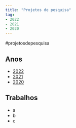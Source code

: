 ```yaml
---
title: "Projetos de pesquisa"
tag:
- 2022
- 2021
- 2020
---
```


#projetosdepesquisa

## Anos
- [2022](notes/Ano/2022)
- [2021](notes/Ano/2021)
- [2020](notes/Ano/2020)

## Trabalhos
- a
- b
- c